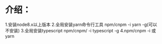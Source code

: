 介绍：
=====
1.安装node8.x以上版本
2.全局安装yarn命令行工具 npm/cnpm -i yarn -g(可以不安装)
3.全局安装typescript npm/cnpm/ -i typescript -g
4.npm/cnpm -i 或 yarn